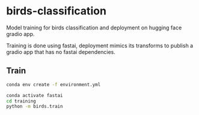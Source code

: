 # birds-classification

Model training for birds classification and deployment on hugging face gradio app.

Training is done using fastai, deployment mimics its transforms to publish a gradio app that has no fastai dependencies.

## Train

```bash
conda env create -f environment.yml
```

```bash
conda activate fastai
cd training
python -m birds.train
```
